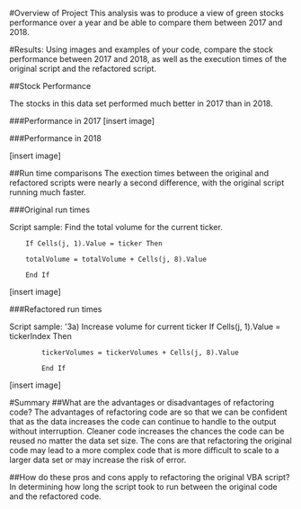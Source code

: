 #Overview of Project
This analysis was to produce a view of green stocks performance over a year and be able to compare them between 2017 and 2018. 


#Results: Using images and examples of your code, compare the stock performance between 2017 and 2018, as well as the execution times of the original script and the refactored script.

##Stock Performance

The stocks in this data set performed much better in 2017 than in 2018. 

###Performance in 2017
[insert image]

###Performance in 2018

[insert image]

##Run time comparisons
The exection times between the original and refactored scripts were nearly a second difference, with the original script running much faster. 

###Original run times

Script sample:
Find the total volume for the current ticker.
    
        If Cells(j, 1).Value = ticker Then
        
        totalVolume = totalVolume + Cells(j, 8).Value
        
        End If

[insert image]

###Refactored run times 

Script sample:
'3a) Increase volume for current ticker
          If Cells(j, 1).Value = tickerIndex Then
        
            tickerVolumes = tickerVolumes + Cells(j, 8).Value
        
            End If 

[insert image]


#Summary
##What are the advantages or disadvantages of refactoring code?
The advantages of refactoring code are so that we can be confident that as the data increases the code can continue to handle to the output without interruption. Cleaner code increases the chances the code can be reused no matter the data set size. The cons are that refactoring the original code may lead to a more complex code that is more difficult to scale to a larger data set or may increase the risk of error. 


##How do these pros and cons apply to refactoring the original VBA script?
In determining how long the script took to run between the original code and the refactored code. 
